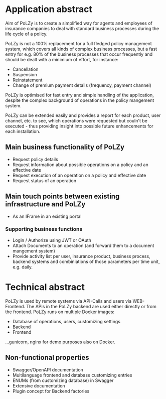 # Application abstract

Aim of PoLZy is to create a simplified way for agents and employees of insurance companies
to deal with standard business processes during the life cycle of a policy.

PoLZy is not a 100% replacement for a full fledged policy management system, which covers all
kinds of complex business processes, but a fast entry for e.g. 80% of the business processes
that occur frequently and should be dealt with a minimium of effort, for instance:

* Cancellation
* Suspension  
* Reinstatement
* Change of premium payment details (frequency, payment channel)

PoLZy is optimised for fast entry and simple handling of the application, despite the complex
background of operations in the policy mangement system.

PoLZy can be extended easily and provides a report for each product, user channel, etc.
to see, which operations were requested but couln't be executed - thus providing insight into
possible future enhancements for each installation.

## Main business functionality of PoLZy

* Request policy details
* Request information about possible operations on a policy and an effective date
* Request execution of an operation on a policy and effective date
* Request status of an operation

## Main touch points between existing infrastructure and PoLZy

* As an IFrame in an existing portal

### Supporting business functions

* Login / Authorize using JWT or OAuth
* Attach Documents to an operation (and forward them to a document mangement system)
* Provide activity list per user, insurance product, business process, backend systems
  and combiniations of those parameters per time unit, e.g. daily.

# Technical abstract
PoLZy is used by remote systems via API-Calls and users via WEB-Frontend. The APIs in the
PoLZy backend are used either directly or from the frontend. PoLZy runs on multiple Docker
images:
* Database of operations, users, customizing settings
* Backend
* Frontend

...gunicorn, nginx for demo purposes also on Docker.

## Non-functional properties
* Swagger/OpenAPI documentation
* Multilanguage frontend and database customizing entries
* ENUMs (from customizing database) in Swagger
* Extensive documentation
* Plugin concept for Backend factories
 
